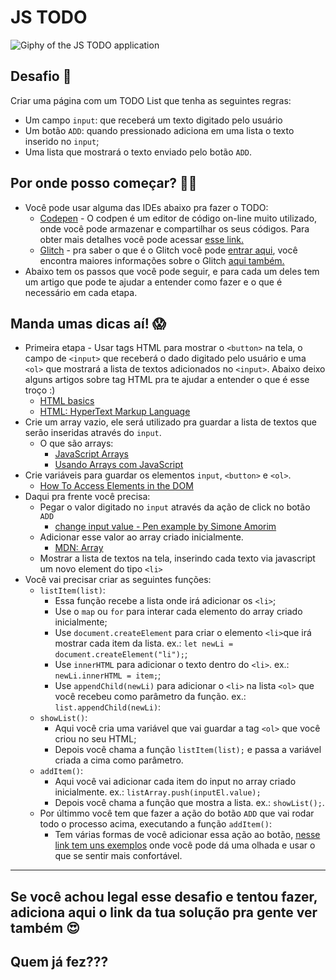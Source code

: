# JS TODO

![Giphy of the JS TODO application](../../assets/imgs/js-todo.gif)

## Desafio 🎯
Criar uma página com um TODO List que tenha as seguintes regras:
  - Um campo `input`: que receberá um texto digitado pelo usuário
  - Um botão `ADD`: quando pressionado adiciona em uma lista o texto inserido no `input`;
  - Uma lista que mostrará o texto enviado pelo botão `ADD`.


## Por onde posso começar? 💪🏽
- Você pode usar alguma das IDEs abaixo pra fazer o TODO:
  - [Codepen](https://codepen.io/) - O codpen é um editor de código on-line muito utilizado, onde você pode armazenar e compartilhar os seus códigos. Para obter mais detalhes você pode acessar [esse link.](https://blog.codepen.io/2016/02/01/learn-how-the-editor-works-the-editor-tour/)
  - [Glitch](https://glitch.com/) - pra saber o que é o Glitch você pode [entrar aqui](https://medium.com/glitch/what-is-glitch-90cd75e40277), você encontra maiores informações sobre o Glitch [aqui também.](https://medium.com/@glitch)  
- Abaixo tem os passos que você pode seguir, e para cada um deles tem um artigo que pode te ajudar a entender como fazer e o que é necessário em cada etapa.


## Manda umas dicas aí! 😱
- Primeira etapa -  Usar tags HTML para mostrar o `<button>` na tela, o campo de `<input>` que receberá o dado digitado pelo usuário e uma `<ol>` que mostrará a lista de textos adicionados no `<input>`. Abaixo deixo alguns artigos sobre tag HTML pra te ajudar a entender o que é esse troço :)  
  - [HTML basics](https://developer.mozilla.org/en-US/docs/Learn/Getting_started_with_the_web/HTML_basics)  
  - [HTML: HyperText Markup Language](https://developer.mozilla.org/en-US/docs/Web/HTML)  
- Crie um array vazio, ele será utilizado pra guardar a lista de textos que serão inseridas através do `input`.   
  - O que são arrays:
    - [JavaScript Arrays](https://www.devmedia.com.br/javascript-arrays/4079)
    - [Usando Arrays com JavaScript](https://crisgon.github.io/posts/Usando-Arrays-com-JavaScript/)
- Crie variáveis para guardar os elementos `input`, `<button>` e `<ol>`.
  - [How To Access Elements in the DOM ](https://www.digitalocean.com/community/tutorials/how-to-access-elements-in-the-dom)  
- Daqui pra frente você precisa: 
  - Pegar o valor digitado no `input` através da ação de click no botão `ADD`
    - [change input value - Pen example by Simone Amorim](https://codepen.io/simoneas02/pen/zeJXQP?editors=1111)
  - Adicionar esse valor ao array criado inicialmente.
    - [MDN: Array](https://developer.mozilla.org/en-US/docs/Web/JavaScript/Reference/Global_Objects/Array)  
  - Mostrar a lista de textos na tela, inserindo cada texto via javascript um novo element do tipo `<li>`
- Você vai precisar criar as seguintes funções:
  - `listItem(list)`: 
    - Essa função recebe a lista onde irá adicionar os `<li>`;
    - Use o `map` ou `for` para interar cada elemento do array criado inicialmente;
    - Use `document.createElement` para criar o elemento `<li>`que irá mostrar cada item da lista. ex.: `let newLi = document.createElement("li");`;
    - Use `innerHTML` para adicionar o texto dentro do `<li>`. ex.: `newLi.innerHTML = item;`;
    - Use `appendChild(newLi)` para adicionar o `<li>` na lista `<ol>` que você recebeu como parâmetro da função. ex.: `list.appendChild(newLi)`:
  - `showList()`:
    - Aqui você cria uma variável que vai guardar a tag `<ol>` que você criou no seu HTML;
    - Depois você chama a função `listItem(list);` e passa a variável criada a cima como parâmetro.
  - `addItem()`:
    - Aqui você vai adicionar cada item do input no array criado inicialmente. ex.: `listArray.push(inputEl.value);`
    - Depois você chama a função que mostra a lista. ex.: `showList();`.  
  - Por últimmo você tem que fazer a ação do botão `ADD` que vai rodar todo o processo acima, executando a função `addItem()`:
    - Tem várias formas de você adicionar essa ação ao botão, [nesse link tem uns exemplos](https://gist.github.com/simoneas02/8f4dea17be4a8ad3dbd3435009bad5a0) onde você pode dá uma olhada e usar o que se sentir mais confortável.
---

## Se você achou legal esse desafio e tentou fazer, adiciona aqui o link da tua solução pra gente ver também 😍

## Quem já fez???
